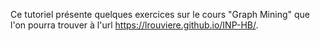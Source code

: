 Ce tutoriel présente quelques exercices sur le cours "Graph Mining" que l'on pourra trouver à l'url <https://lrouviere.github.io/INP-HB/>. 